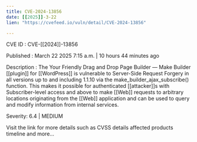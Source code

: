 ```yaml
---
title: CVE-2024-13856
date: [[2025]]-3-22
lien: "https://cvefeed.io/vuln/detail/CVE-2024-13856"

---
```


CVE ID : CVE-[[2024]]-13856

Published :  March 22
2025
7:15 a.m. | 10 hours
44 minutes ago

Description : The Your Friendly Drag and Drop Page Builder — Make Builder [[plugin]] for  [[WordPress]] is vulnerable to Server-Side Request Forgery in all versions up to
and including
1.1.10 via the make_builder_ajax_subscribe() function. This makes it possible for authenticated [[attacker]]s
with Subscriber-level access and above
to make [[Web]] requests to arbitrary locations originating from the [[Web]] application and can be used to query and modify information from internal services.

Severity: 6.4 | MEDIUM

Visit the link for more details
such as CVSS details
affected products
timeline
and more...
